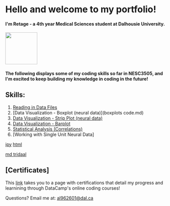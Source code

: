 
# Hello and welcome to my portfolio!
#### I'm Retage - a 4th year Medical Sciences student at Dalhousie University. 

<img src = "https://user-images.githubusercontent.com/73716282/97746793-b73e6380-1ac9-11eb-8b3b-7c5609ee974b.png" width=100>

#### The following displays some of my coding skills so far in NESC3505, and I'm excited to keep building my knowledge in coding in the future!

## Skills:
1. [Reading in Data Files](ReadingData.md)
2. [Data Visualization - Boxplot (neural data)](boxplots code.md)
3. [Data Visualization - Strip Plot (neural data)](stripplot.md)
4. [Data Visualization - Barplot](Barplot.md)
5. [Statistical Analysis (Correlations)](scatter.md)
6. [Working with Single Unit Neural Data]

[ipy](fnlport.ipynb)
[html](trialfnl.htm)

[md tridaal](map.md)

## [Certificates]
This [link](certificatespage.md) takes you to a page with certifications that detail my progress and learnining through DataCamp's online coding courses! 

Questions? Email me at:
[al962601@dal.ca](mailto:al962601@dal.ca)
